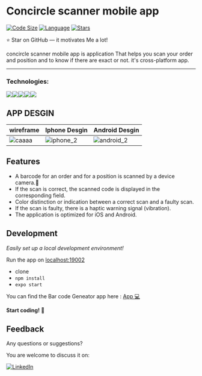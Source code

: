 # Concircle scanner mobile app

[![Code Size](https://img.shields.io/github/languages/code-size/aymenouer/concircle-scanner-mobile-app)](https://img.shields.io/github/languages/top/aymenouer/concircle-scanner-mobile-app)
[![Language](https://img.shields.io/github/languages/top/aymenouer/concircle-scanner-mobile-app)](https://img.shields.io/github/languages/top/aymenouer/concircle-scanner-mobile-app)
[![Stars](https://img.shields.io/github/stars/aymenouer/concircle-scanner-mobile-app?style=social)](https://img.shields.io/github/stars/aymenouer/concircle-scanner-mobile-app?style=social)


:star: Star on GitHub — it motivates Me a lot!

concircle scanner mobile app is  application That helps you scan your order and position and to know if there are exact or not. it's cross-platform app.

---
<h3>Technologies:</h3>
<a href="https://docs.expo.dev/workflow/development-mode/"><img src="https://img.shields.io/badge/-Expo-313131?style=flat-square&labelColor=313131&logo=expo&logoColor=white&color=313131"><a href="https://reactnative.dev/"><img src="https://img.shields.io/badge/-ReactNative-313131?style=flat-square&labelColor=313131&logo=reactnative&logoColor=white&color=313131"></img></a><a href="https://www.w3schools.com/css/css_intro.asp"><img src="https://img.shields.io/badge/-CSS3-313131?style=flat-square&labelColor=313131&logo=css3&logoColor=white&color=313131"></img></a><a href="https://www.javascript.com"><img src="https://img.shields.io/badge/-Javascript-313131?style=flat-square&labelColor=313131&logo=javascript&logoColor=white&color=313131"></img></a><a href="https://code.visualstudio.com"><img src="https://img.shields.io/badge/-Visual Studio Code-313131?style=flat-square&labelColor=313131&logo=visual-studio-code&logoColor=white&color=313131"></img></a>

<!-- App DESGIN  -->
## APP DESGIN 
|wireframe|Iphone Desgin|Android Desgin|
| --- | --- | --- |
|![caaaa](https://user-images.githubusercontent.com/49178153/160923524-ed970fd3-3495-4a2e-acc6-eebdac28ddd8.PNG)  | ![iphone_2](https://user-images.githubusercontent.com/49178153/160926871-e6ddf33d-5228-4fb6-a7c6-4f59dd4ecac3.png) | ![android_2](https://user-images.githubusercontent.com/49178153/160925490-ffc7b326-8034-4fab-baa8-a53e0666266a.png)




## Features

- A barcode for an order and for a position is scanned by a device camera.🌟
- If the scan is correct, the scanned code is displayed in the corresponding field.
- Color distinction or indication between a correct scan and a faulty scan.
- If the scan is faulty, there is a haptic warning signal (vibration).
- The application is optimized for iOS and Android.


## Development

_Easily set up a local development environment!_

Run the app on [localhost:19002](http://localhost:19002)

- clone
- `npm install`
- `expo start`


You can find the Bar code Geneator app here : [App 💻](https://github.com/aymenouer/concircle-scanner-app)


**Start coding!** 🎉


## Feedback 
Any questions or suggestions?

You are welcome to discuss it on:

[![LinkedIn](https://img.shields.io/badge/LinkedIn-0077B5?style=for-the-badge&logo=linkedin&logoColor=white)](https://www.linkedin.com/in/aymen-ouerghi-249632146/)

<br/>
<br/>





